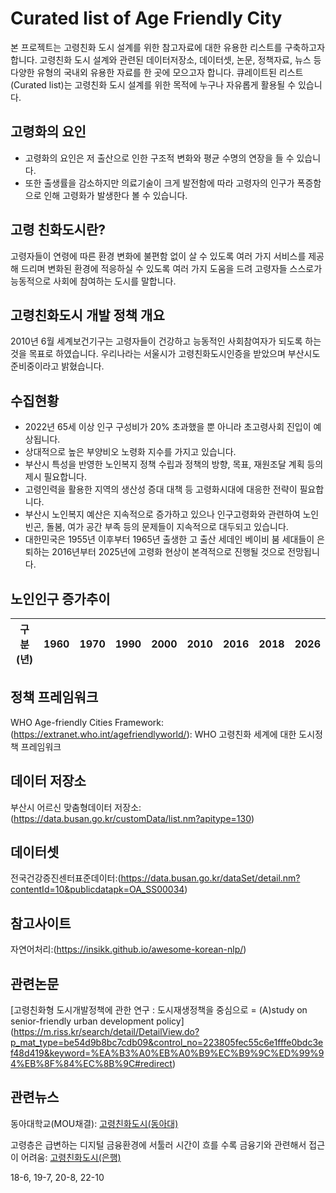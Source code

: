 # Curated list of Age Friendly City
본 프로젝트는 고령친화 도시 설계를 위한 참고자료에 대한 유용한 리스트를 구축하고자 합니다. 고령친화 도시 설계와 관련된 데이터저장소, 데이터셋, 논문, 정책자료, 뉴스 등 다양한 유형의 국내외 유용한 자료를 한 곳에 모으고자 합니다. 큐레이트된 리스트(Curated list)는 고령친화 도시 설계를 위한 목적에 누구나 자유롭게 활용될 수 있습니다. 

## 고령화의 요인
- 고령화의 요인은 저 출산으로 인한 구조적 변화와 평균 수명의 연장을 들 수 있습니다.
- 또한 출생률을 감소하지만 의료기술이 크게 발전함에 따라 고령자의 인구가 폭증함으로 인해 고령화가 발생한다 볼 수 있습니다.

## 고령 친화도시란?
 고령자들이 연령에 따른 환경 변화에 불편함 없이 살 수 있도록 여러 가지 서비스를 제공해 드리며 변화된 환경에 적응하실 수 있도록 여러 가지 도움을 드려 고령자들 스스로가 능동적으로 사회에 참여하는 도시를 말합니다.

## 고령친화도시 개발 정책 개요
 2010년 6월 세계보건기구는 고령자들이 건강하고 능동적인 사회참여자가 되도록 하는것을 목표로 하였습니다.
 우리나라는 서울시가 고령친화도시인증을 받았으며 부산시도 준비중이라고 밝혔습니다.
 
 
## 수집현황
- 2022년 65세 이상 인구 구성비가 20% 초과했을 뿐 아니라 초고령사회 진입이 예상됩니다.
- 상대적으로 높은 부양비오 노령화 지수를 가지고 있습니다.
- 부산시 특성을 반영한 노인복지 정책 수립과 정책의 방향, 목표, 재원조달 계획 등의 제시 필요합니다.
- 고령인력을 활용한 지역의 생산성 증대 대책 등 고령화시대에 대응한 전략이 필요합니다.
- 부산시 노인복지 예산은 지속적으로 증가하고 있으나 인구고령화와 관련하여 노인빈곤, 돌봄, 여가 공간 부족 등의 문제들이 지속적으로 대두되고 있습니다.
- 대한민국은  1955년 이후부터 1965년 출생한 고 출산 세데인 베이비 붐 세대들이 은퇴하는 2016년부터 2025년에 고령화 현상이 본격적으로 진행될 것으로 전망됩니다.

## 노인인구 증가추이
|구분(년)|1960|1970|1990|2000|2010|2016|2018|2026|
|---|---|---|---|---|---|---|---|---|


## 정책 프레임워크
WHO Age-friendly Cities Framework:(https://extranet.who.int/agefriendlyworld/): WHO 고령친화 세계에 대한 도시정책 프레임워크

## 데이터 저장소
부산시 어르신 맞춤형데이터 저장소:(https://data.busan.go.kr/customData/list.nm?apitype=130)

## 데이터셋
전국건강증진센터표준데이터:(https://data.busan.go.kr/dataSet/detail.nm?contentId=10&publicdatapk=OA_SS00034)

## 참고사이트
자연어처리:(https://insikk.github.io/awesome-korean-nlp/)

## 관련논문
[고령친화형 도시개발정책에 관한 연구 : 도시재생정책을 중심으로 = (A)study on senior-friendly urban development policy]
(https://m.riss.kr/search/detail/DetailView.do?p_mat_type=be54d9b8bc7cdb09&control_no=223805fec55c6e1fffe0bdc3ef48d419&keyword=%EA%B3%A0%EB%A0%B9%EC%B9%9C%ED%99%94%EB%8F%84%EC%8B%9C#redirect)

## 관련뉴스
동아대학교(MOU채결):
[고령친화도시(동아대)](http://www.busan.com/view/busan/view.php?code=2022040114332108171)

고령층은 급변하는 디지털 금융환경에 서툴러 시간이 흐를 수록 금융기와 관련해서 접근이 어려움:
[고령친화도시(은행)](http://www.busan.com/view/busan/view.php?code=2022021419013200349)


18-6,
19-7,
20-8,
22-10
